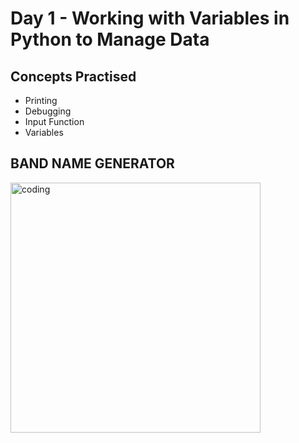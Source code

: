 <h1>Day 1 - Working with Variables in Python to Manage Data</h1>
<h2>Concepts Practised</h2>
<ul>
  <Li>Printing</Li>
  <li>Debugging</li>
  <li>Input Function</li>
  <li>Variables</li>
</ul>
<h2>BAND NAME GENERATOR</h2>

<img align="left" alt="coding" width="400" src="https://github-production-user-asset-6210df.s3.amazonaws.com/96161598/262907292-0d0ee913-b9d2-4ec4-8584-d8857ee51654.gif">


